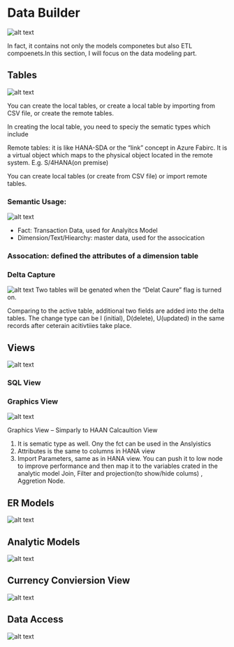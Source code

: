 # Data Builder
![alt text](/images/1.png?raw=true)

In fact, it contains not only the models componetes but also ETL compoenets.In this section, I will focus on the data modeling part.

## Tables

![alt text](/images/Tables.png?raw=true)

You can create the local tables, or create a local table by importing from CSV file, or create the remote tables. 

In creating the local table, you need to speciy the sematic types which include

Remote tables: it is like HANA-SDA or the “link” concept in Azure Fabirc. It is a virtual object which maps to the physical object located in the remote system. E.g. S/4HANA(on premise)

 
You can create local tables (or create from CSV file) or import remote tables. 


### Semantic Usage:
![alt text](/images/NewTable.png?raw=true)

-	Fact: Transaction Data, used for Analyitcs Model
-	Dimension/Text/Hiearchy: master data, used for the assocication 

### Assocation: defined the attributes of a dimension table



### Delta Capture
![alt text](/images/TableDelta.png?raw=true)
Two tables will be genated when the “Delat Caure” flag is turned on.

Comparing to the active table, additional two fields are added into the delta tables. The change type can be I (initial), D(delete), U(updated) in the same records after ceterain acitivtiies take place.



## Views
![alt text](/images/Views.png?raw=true)

### SQL View

### Graphics View
![alt text](/images/NewGV.png?raw=true)

Graphics View – Simparly to HAAN Calcaultion View
1.	It is sematic type as well. Ony the fct can be used in the Anslyistics
2.	Attributes is the same to columns in HANA view
3.	Import Parameters, same as in HANA view. You can push it to low node to improve performance and then map it to the variables crated in the analytic model
Join, Filter and projection(to show/hide colums) , Aggretion Node.


## ER Models
![alt text](/images/NewGV.png?raw=true)



## Analytic Models
![alt text](/images/NewGV.png?raw=true)

## Currency Conviersion View
![alt text](/images/NewGV.png?raw=true)

## Data Access
![alt text](/images/NewGV.png?raw=true)




